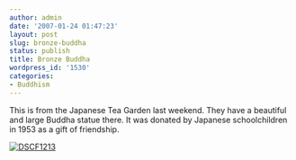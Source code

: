 ```yaml
---
author: admin
date: '2007-01-24 01:47:23'
layout: post
slug: bronze-buddha
status: publish
title: Bronze Buddha
wordpress_id: '1530'
categories:
- Buddhism
---
```


This is from the Japanese Tea Garden last weekend. They have a beautiful
and large Buddha statue there. It was donated by Japanese schoolchildren
in 1953 as a gift of friendship.

[![DSCF1213](http://farm1.static.flickr.com/186/365244726_dc5c9a8b30.jpg)](http://www.flickr.com/photos/albill/365244726/ "Photo Sharing")
